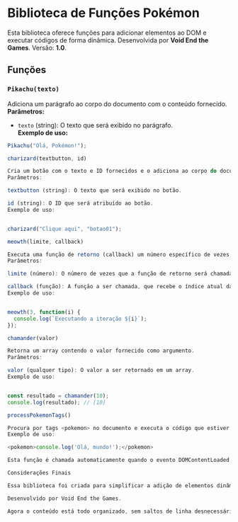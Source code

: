 
# Biblioteca de Funções Pokémon
Esta biblioteca oferece funções para adicionar elementos ao DOM e executar códigos de forma dinâmica. Desenvolvida por **Void End the Games**. Versão: **1.0**.

## Funções

### `Pikachu(texto)`
Adiciona um parágrafo ao corpo do documento com o conteúdo fornecido.  
**Parâmetros:**  
- `texto` (string): O texto que será exibido no parágrafo.  
**Exemplo de uso:**  
```javascript  
Pikachu("Olá, Pokémon!");

charizard(textbutton, id)

Cria um botão com o texto e ID fornecidos e o adiciona ao corpo do documento.
Parâmetros:

textbutton (string): O texto que será exibido no botão.

id (string): O ID que será atribuído ao botão.
Exemplo de uso:


charizard("Clique aqui", "botao01");

meowth(limite, callback)

Executa uma função de retorno (callback) um número específico de vezes, com o índice como argumento.
Parâmetros:

limite (número): O número de vezes que a função de retorno será chamada.

callback (função): A função a ser chamada, que recebe o índice atual da iteração.
Exemplo de uso:


meowth(3, function(i) {  
  console.log(`Executando a iteração ${i}`);  
});

chamander(valor)

Retorna um array contendo o valor fornecido como argumento.
Parâmetros:

valor (qualquer tipo): O valor a ser retornado em um array.
Exemplo de uso:


const resultado = chamander(10);  
console.log(resultado); // [10]

processPokemonTags()

Procura por tags <pokemon> no documento e executa o código que estiver dentro delas. Após a execução, as tags são removidas do DOM.
Exemplo de uso:

<pokemon>console.log('Olá, mundo!');</pokemon>

Esta função é chamada automaticamente quando o evento DOMContentLoaded é disparado, garantindo que o código dentro das tags <pokemon> seja executado assim que o documento for carregado.

Considerações Finais

Essa biblioteca foi criada para simplificar a adição de elementos dinâmicos e a execução de funções específicas no DOM. Para utilizá-la, basta importar o código JavaScript na sua página e começar a usar as funções definidas.

Desenvolvido por Void End the Games.

Agora o conteúdo está todo organizado, sem saltos de linha desnecessários e dentro do formato que você desejou!

